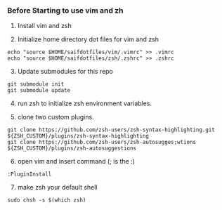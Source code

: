 ### Before Starting to use vim and zh

1. Install vim and zsh

2. Initialize home directory dot files for vim and zsh 

```
echo "source $HOME/saifdotfiles/vim/.vimrc" >> .vimrc
echo "source $HOME/saifdotfiles/zsh/.zshrc" >> .zshrc
```

3. Update submodules for this repo

```
git submodule init
git submodule update
```

4. run zsh to initialize zsh environment variables.

5. clone two custom plugins.

```
git clone https://github.com/zsh-users/zsh-syntax-highlighting.git ${ZSH_CUSTOM}/plugins/zsh-syntax-highlighting
git clone https://github.com/zsh-users/zsh-autosugges;wtions ${ZSH_CUSTOM}/plugins/zsh-autosuggestions
```

6.   open vim and insert command (; is the :) 

```
:PluginInstall
```

7. make zsh your default shell

```
sudo chsh -s $(which zsh)

```

